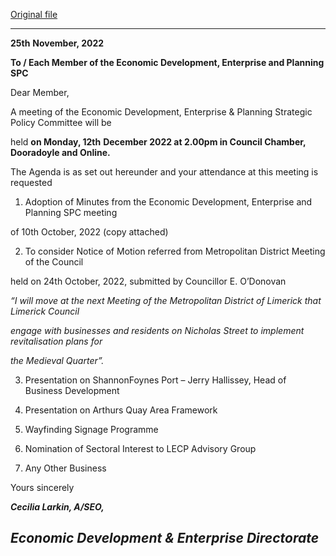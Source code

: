 [Original file](https://www.limerick.ie/sites/default/files/media/documents/2022-12/Agenda-Economic-Development-Enterprise-Planning-SPC-Meeting-12th-December-22.pdf)

---
**25th** **November, 2022**

**To / Each Member of the Economic Development, Enterprise and Planning SPC**

Dear Member,

A meeting of the Economic Development, Enterprise & Planning Strategic Policy Committee will be

held **on Monday, 12th** **December 2022 at 2.00pm in Council Chamber, Dooradoyle and Online.**

The Agenda is as set out hereunder and your attendance at this meeting is requested

1. Adoption of Minutes from the Economic Development, Enterprise and Planning SPC meeting

of 10th October, 2022 (copy attached)

2. To consider Notice of Motion referred from Metropolitan District Meeting of the Council

held on 24th October, 2022, submitted by Councillor E. O’Donovan

*“I will move at the next Meeting of the Metropolitan District of Limerick* *that Limerick Council*

*engage with businesses and residents on Nicholas Street to implement revitalisation plans for*

*the Medieval Quarter”.*

3. Presentation on ShannonFoynes Port – Jerry Hallissey, Head of Business Development

4. Presentation on Arthurs Quay Area Framework

5. Wayfinding Signage Programme

6. Nomination of Sectoral Interest to LECP Advisory Group

7. Any Other Business

Yours sincerely

***Cecilia Larkin, A/SEO,***

***Economic Development & Enterprise Directorate***
---
